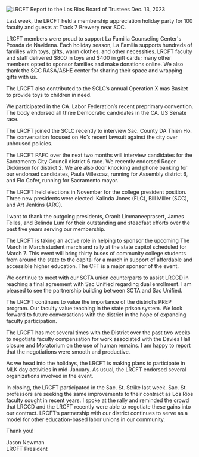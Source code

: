 <!-- Page 1 -->
![LRCFT Report to the Los Rios Board of Trustees Dec. 13, 2023](attachment://LRCFT_Report_to_the_Los_Rios_Board_of_Trustees_Dec_13_2023.png)

Last week, the LRCFT held a membership appreciation holiday party for 100 faculty and guests at Track 7 Brewery near SCC.

LRCFT members were proud to support La Familia Counseling Center's Posada de Navidena. Each holiday season, La Familia supports hundreds of families with toys, gifts, warm clothes, and other necessities. LRCFT faculty and staff delivered $800 in toys and $400 in gift cards; many other members opted to sponsor families and make donations online. We also thank the SCC RASA/ASHE center for sharing their space and wrapping gifts with us.

The LRCFT also contributed to the SCLC’s annual Operation X mas Basket to provide toys to children in need.

We participated in the CA. Labor Federation’s recent preprimary convention. The body endorsed all three Democratic candidates in the CA. US Senate race.

The LRCFT joined the SCLC recently to interview Sac. County DA Thien Ho. The conversation focused on Ho’s recent lawsuit against the city over unhoused policies.

The LRCFT PAFC over the next two months will interview candidates for the Sacramento City Council district 6 race. We recently endorsed Roger Dickinson for district 2. We are also door knocking and phone banking for our endorsed candidates, Paula Villescaz, running for Assembly district 6, and Flo Cofer, running for Sacramento mayor.
<!-- Page 2 -->
The LRCFT held elections in November for the college president position. Three new presidents were elected: Kalinda Jones (FLC), Bill Miller (SCC), and Art Jenkins (ARC).

I want to thank the outgoing presidents, Oranit Limmaneeprasert, James Telles, and Belinda Lum for their outstanding and steadfast efforts over the past five years serving our membership.

The LRCFT is taking an active role in helping to sponsor the upcoming The March in March student march and rally at the state capitol scheduled for March 7. This event will bring thirty buses of community college students from around the state to the capital for a march in support of affordable and accessible higher education. The CFT is a major sponsor of the event.

We continue to meet with our SCTA union counterparts to assist LRCCD in reaching a final agreement with Sac Unified regarding dual enrollment. I am pleased to see the partnership building between SCTA and Sac Unified.

The LRCFT continues to value the importance of the district’s PREP program. Our faculty value teaching in the state prison system. We look forward to future conversations with the district in the hope of expanding faculty participation.

The LRCFT has met several times with the District over the past two weeks to negotiate faculty compensation for work associated with the Davies Hall closure and Moratorium on the use of human remains. I am happy to report that the negotiations were smooth and productive.
<!-- Page 3 -->
As we head into the holidays, the LRCFT is making plans to participate in MLK day activities in mid-January. As usual, the LRCFT endorsed several organizations involved in the event.

In closing, the LRCFT participated in the Sac. St. Strike last week. Sac. St. professors are seeking the same improvements to their contract as Los Rios faculty sought in recent years. I spoke at the rally and reminded the crowd that LRCCD and the LRCFT recently were able to negotiate these gains into our contract. LRCFT’s partnership with our district continues to serve as a model for other education-based labor unions in our community.

Thank you!

Jason Newman  
LRCFT President
